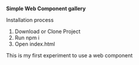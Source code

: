 **Simple Web Component gallery**

Installation process

1. Download or Clone Project
2. Run npm i
3. Open index.html

This is my first experiment to use a web component
